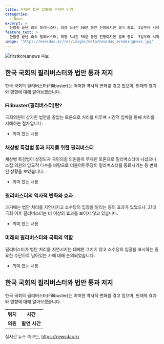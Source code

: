 ```yaml
---
title: 무제한 토론 巨野의 무력한 반격
categories:
  - News
excerpt: >
  한밤중 끝난 與의 필리버스터, 최장 6시간 50분 동안 진행되지만 결국 종료. 3일부터 시작된 채상병 특검법 통과에 대한 저지 의도였으나 더불어민주당의 강제종료로 실패. 필리버스터의 효과에 대한 논의도 나오며, 국민의힘은 5일 국회 개원식에 불참하는 방안을 고려 중.
feature_text: >
  한밤중 끝난 與의 필리버스터, 최장 6시간 50분 동안 진행되지만 결국 종료. 3일부터 시작된 채상병 특검법 통과에 대한 저지 의도였으나 더불어민주당의 강제종료로 실패. 필리버스터의 효과에 대한 논의도 나오며, 국민의힘은 5일 국회 개원식에 불참하는 방안을 고려 중.
image: 'https://newsdao.kr/res/images/meta/newsdao_breakingnews.jpg'
---
```


<p><img src="https://newsdao.kr/res/images/meta/newsdao_breakingnews.jpg" alt="firstkoreanews 속보" /></p>

<h2 data-ke-size="size26">한국 국회의 필리버스터와 법안 통과 저지</h2>

<p data-ke-size="size16">한국 국회의 필리버스터(Filibuster)는 어떠한 역사적 변화를 겪고 있으며, 현재의 효과와 영향에 대해 알아보겠습니다.</p>

<h3>Filibuster(필리버스터)란?</h3>

<p data-ke-size="size16">국회의원이 상가한 법안을 끝없는 토론으로 처리를 미루며 시간적 압박을 통해 처리를 저해하는 절차입니다.</p>

<ul>
  <li>의미 있는 내용</li>
</ul>

<h3>채상병 특검법 통과 저지를 위한 필리버스터</h3>

<p data-ke-size="size16">채상병 특검법이 상정되자 국민의힘 의원들이 무제한 토론으로 필리버스터에 나섰으나 소집 의원의 압도적 다수를 바탕으로 더불어민주당이 필리버스터를 종료시키는 등 변화된 상황을 보였습니다.</p>

<ul>
  <li>의미 있는 내용</li>
</ul>

<h3>필리버스터의 역사적 변화와 효과</h3>

<p data-ke-size="size16">과거에는 법안 처리를 지연시키고 소수당의 입장을 알리는 등의 효과가 있었으나, 21대 국회 이후 필리버스터는 더 이상의 효과를 보이지 않고 있습니다.</p>

<ul>
  <li>의미 있는 내용</li>
</ul>

<h3>미래의 필리버스터와 국회의 역할</h3>

<p data-ke-size="size16">필리버스터가 법안 처리를 지연시키는 데에만 그치지 않고 소수당의 입장을 표시하는 중요한 수단으로 남아있는 가에 대해 논의되었습니다.</p>

<ul>
  <li>의미 있는 내용</li>
</ul>

<h2 data-ke-size="size26">한국 국회의 필리버스터와 법안 통과 저지</h2>

<p data-ke-size="size16">한국 국회의 필리버스터(Filibuster)는 어떠한 역사적 변화를 겪고 있으며, 현재의 효과와 영향에 대해 알아보겠습니다.</p>

<table>
  <tbody>
    <tr>
      <td style="text-align: center; height: 17px;"><b>위치</b></td>
      <td style="text-align: center; height: 17px;"><b>시간</b></td>
    </tr>
    <tr>
      <td style="text-align: center; height: 17px;"><b>의원</b></td>
      <td style="text-align: center; height: 17px;"><b>발언 시간</b></td>
    </tr>
  </tbody>
</table>
실시간 뉴스 속보는, <a href="https://newsdao.kr" rel="dofollow">https://newsdao.kr</a>


